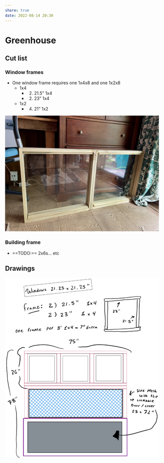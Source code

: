 ```yaml
---  
share: true  
date: 2022-08-14 20:30  
---  
```

  
# Greenhouse  
  
## Cut list  
### Window frames  
- One window frame requires one 1x4x8 and one 1x2x8  
	- 1x4  
		- 2) 21.5” 1x4  
		- 2) 23” 1x4  
	- 1x2  
		- 4) 21” 1x2  
  
![](../assets/images/IMG_4813.jpg)  
  
### Building frame  
- ==TODO:== 2x6s... etc  
  
## Drawings  
![](../assets/images/greenhouse_plans.png)